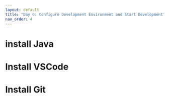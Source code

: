 ```yaml
---
layout: default
title: "Day 0: Configure Development Environment and Start Development"
nav_order: 4
---
```


# install Java

# Install VSCode

# Install Git


